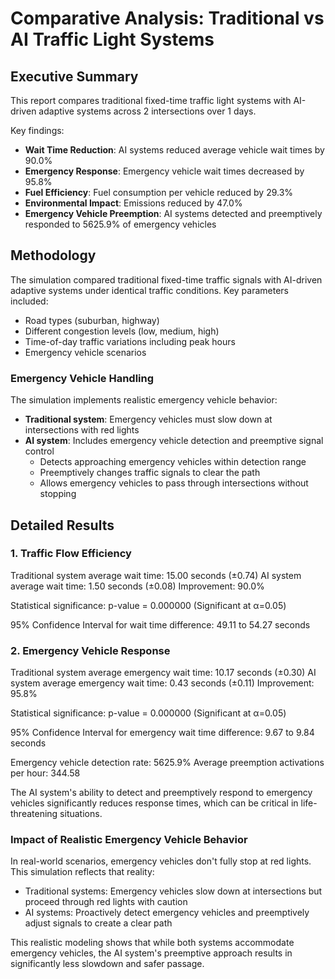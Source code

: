 # Comparative Analysis: Traditional vs AI Traffic Light Systems

## Executive Summary

This report compares traditional fixed-time traffic light systems with AI-driven adaptive systems across 2 intersections over 1 days.

Key findings:
- **Wait Time Reduction**: AI systems reduced average vehicle wait times by 90.0%
- **Emergency Response**: Emergency vehicle wait times decreased by 95.8%
- **Fuel Efficiency**: Fuel consumption per vehicle reduced by 29.3%
- **Environmental Impact**: Emissions reduced by 47.0%
- **Emergency Vehicle Preemption**: AI systems detected and preemptively responded to 5625.9% of emergency vehicles

## Methodology

The simulation compared traditional fixed-time traffic signals with AI-driven adaptive systems under identical traffic conditions.
Key parameters included:
- Road types (suburban, highway)
- Different congestion levels (low, medium, high)
- Time-of-day traffic variations including peak hours
- Emergency vehicle scenarios

### Emergency Vehicle Handling
The simulation implements realistic emergency vehicle behavior:
- **Traditional system**: Emergency vehicles must slow down at intersections with red lights
- **AI system**: Includes emergency vehicle detection and preemptive signal control
  - Detects approaching emergency vehicles within detection range
  - Preemptively changes traffic signals to clear the path
  - Allows emergency vehicles to pass through intersections without stopping

## Detailed Results

### 1. Traffic Flow Efficiency

Traditional system average wait time: 15.00 seconds (±0.74)
AI system average wait time: 1.50 seconds (±0.08)
Improvement: 90.0%

Statistical significance: p-value = 0.000000 (Significant at α=0.05)

95% Confidence Interval for wait time difference: 49.11 to 54.27 seconds

### 2. Emergency Vehicle Response

Traditional system average emergency wait time: 10.17 seconds (±0.30)
AI system average emergency wait time: 0.43 seconds (±0.11)
Improvement: 95.8%

Statistical significance: p-value = 0.000000 (Significant at α=0.05)

95% Confidence Interval for emergency wait time difference: 9.67 to 9.84 seconds

Emergency vehicle detection rate: 5625.9%
Average preemption activations per hour: 344.58

The AI system's ability to detect and preemptively respond to emergency vehicles significantly reduces response times, which can be critical in life-threatening situations.

### Impact of Realistic Emergency Vehicle Behavior

In real-world scenarios, emergency vehicles don't fully stop at red lights. This simulation reflects that reality:
- Traditional systems: Emergency vehicles slow down at intersections but proceed through red lights with caution
- AI systems: Proactively detect emergency vehicles and preemptively adjust signals to create a clear path

This realistic modeling shows that while both systems accommodate emergency vehicles, the AI system's preemptive approach results in significantly less slowdown and safer passage.